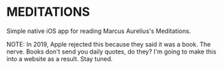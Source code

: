 # MEDITATIONS 

Simple native iOS app for reading Marcus Aurelius's Meditations.

NOTE: In 2019, Apple rejected this because they said it was a book. The nerve. Books don't send you daily quotes, do they? I'm going to make this into a website as a result. Stay tuned. 
